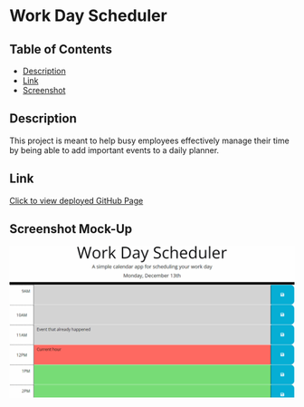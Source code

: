 # Work Day Scheduler

## Table of Contents
- [Description](#description)
- [Link](#link)
- [Screenshot](#screenshot)

## Description
This project is meant to help busy employees effectively manage their time by being able to add important events to a daily planner.

## Link
[Click to view deployed GitHub Page](https://maggiemcc.github.io/work-day-scheduler/)

## Screenshot Mock-Up
![](./assets/05-third-party-apis-homework-demo.gif)